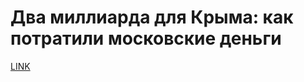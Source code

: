 # Два миллиарда для Крыма: как потратили московские деньги



[LINK](https://varlamov.ru/3947827.html)